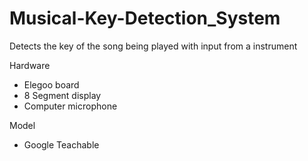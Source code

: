 # Musical-Key-Detection_System
Detects the key of the song being played with input from a instrument

Hardware
- Elegoo board
- 8 Segment display
- Computer microphone

Model
- Google Teachable
